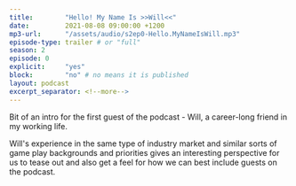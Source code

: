 ```yaml
---
title:        "Hello! My Name Is >>Will<<"
date:         2021-08-08 09:00:00 +1200
mp3-url:      "/assets/audio/s2ep0-Hello.MyNameIsWill.mp3"
episode-type: trailer # or "full"
season: 2
episode: 0
explicit:     "yes"
block:        "no" # no means it is published
layout: podcast
excerpt_separator: <!--more-->
---
```

<!--more-->

Bit of an intro for the first guest of the podcast - Will, a career-long friend in my working life.

Will's experience in the same type of industry market and similar sorts of game play backgrounds and priorities gives an interesting perspective for us to tease out and also get a feel for how we can best include guests on the podcast.